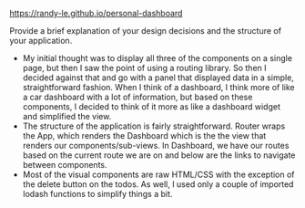 https://randy-le.github.io/personal-dashboard

Provide a brief explanation of your design decisions and the structure of your application.
- My initial thought was to display all three of the components on a single page, but then I saw the point of using a routing library. So then I decided against that and go with a panel that displayed data in a simple, straightforward fashion. When I think of a dashboard, I think more of like a car dashboard with a lot of information, but based on these components, I decided to think of it more as like a dashboard widget and simplified the view.
- The structure of the application is fairly straightforward. Router wraps the App, which renders the Dashboard which is the the view that renders our components/sub-views. In Dashboard, we have our routes based on the current route we are on and below are the links to navigate between components.
- Most of the visual components are raw HTML/CSS with the exception of the delete button on the todos. As well, I used only a couple of imported lodash functions to simplify things a bit.